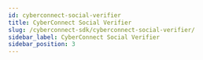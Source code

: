 ```yaml
---
id: cyberconnect-social-verifier
title: CyberConnect Social Verifier
slug: /cyberconnect-sdk/cyberconnect-social-verifier/
sidebar_label: CyberConnect Social Verifier
sidebar_position: 3
---
```


